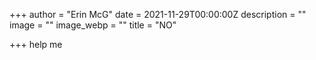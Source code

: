 +++
author = "Erin McG"
date = 2021-11-29T00:00:00Z
description = ""
image = ""
image_webp = ""
title = "NO"

+++
help me 